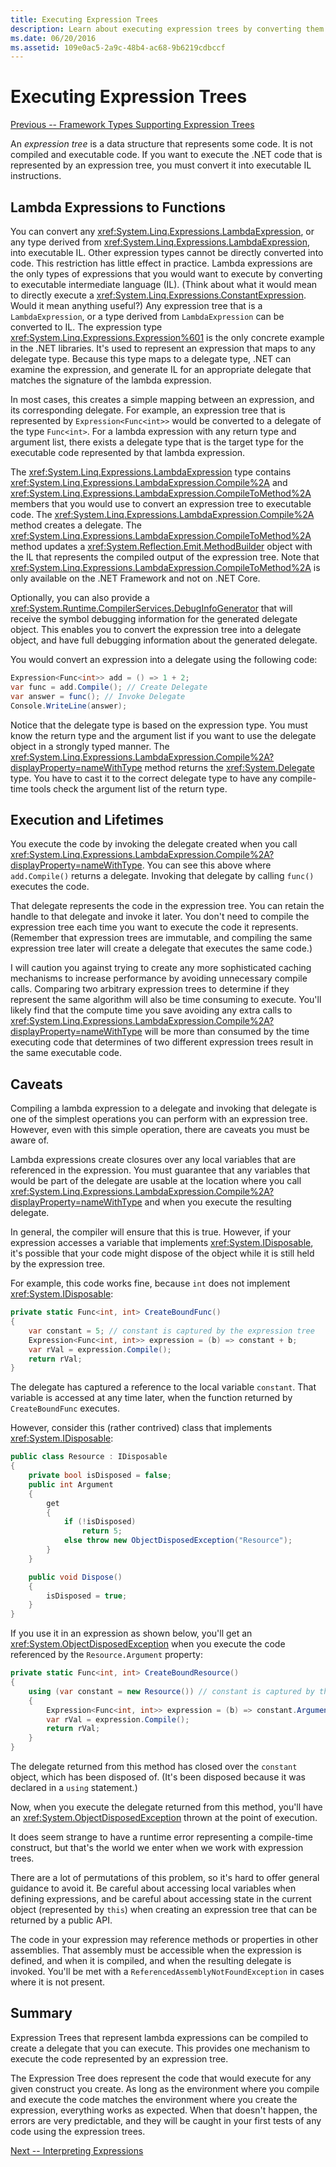 ```yaml
---
title: Executing Expression Trees
description: Learn about executing expression trees by converting them into executable Intermediate Language (IL) instructions.
ms.date: 06/20/2016
ms.assetid: 109e0ac5-2a9c-48b4-ac68-9b6219cdbccf
---
```


# Executing Expression Trees

[Previous -- Framework Types Supporting Expression Trees](expression-classes.md)

An *expression tree* is a data structure that represents some code.
It is not compiled and executable code. If you want to execute
the .NET code that is represented by an expression tree, you must
convert it into executable IL instructions. 
## Lambda Expressions to Functions
You can convert any <xref:System.Linq.Expressions.LambdaExpression>, or any type derived from
 <xref:System.Linq.Expressions.LambdaExpression>, into executable IL. Other expression types
cannot be directly converted into code. This restriction has
little effect in practice. Lambda expressions are the only
types of expressions that you would want to execute by converting
to executable intermediate language (IL). (Think about what it would mean
to directly execute a <xref:System.Linq.Expressions.ConstantExpression>. Would it mean
anything useful?) Any expression tree that is a `LambdaExpression`,
or a type derived from `LambdaExpression` can be converted to IL.
The expression type <xref:System.Linq.Expressions.Expression%601>
is the only concrete example in the .NET libraries. It's used
to represent an expression that maps to any delegate type. Because
this type maps to a delegate type, .NET can examine
the expression, and generate IL for an appropriate delegate that
matches the signature of the lambda expression. 

In most cases, this creates a simple mapping between an expression,
and its corresponding delegate. For example, an expression tree that
is represented by `Expression<Func<int>>` would be converted to a delegate
of the type `Func<int>`. For a lambda expression with any return type
and argument list, there exists a delegate type that is the target type
for the executable code represented by that lambda expression.

The <xref:System.Linq.Expressions.LambdaExpression> type contains <xref:System.Linq.Expressions.LambdaExpression.Compile%2A> and <xref:System.Linq.Expressions.LambdaExpression.CompileToMethod%2A>
members that you would use to convert an expression tree to executable
code. The <xref:System.Linq.Expressions.LambdaExpression.Compile%2A>  method creates a delegate. The <xref:System.Linq.Expressions.LambdaExpression.CompileToMethod%2A> method 
updates a <xref:System.Reflection.Emit.MethodBuilder> object with the IL that represents
the compiled output of the expression tree. Note that <xref:System.Linq.Expressions.LambdaExpression.CompileToMethod%2A>
is only available on the .NET Framework and not on .NET Core.

Optionally, you can also provide a <xref:System.Runtime.CompilerServices.DebugInfoGenerator> that will
receive the symbol debugging information for the generated delegate
object. This enables you to convert the expression tree into a
delegate object, and have full debugging information about the
generated delegate.

You would convert an expression into a delegate using the following
code:

```csharp
Expression<Func<int>> add = () => 1 + 2;
var func = add.Compile(); // Create Delegate
var answer = func(); // Invoke Delegate
Console.WriteLine(answer);
```

Notice that the delegate type is based on the expression type. You must
know the return type and the argument list if you want to use the
delegate object in a strongly typed manner. The <xref:System.Linq.Expressions.LambdaExpression.Compile%2A?displayProperty=nameWithType>
method returns the <xref:System.Delegate> type. You have to cast it to the correct
delegate type to have any compile-time tools check the argument list of the return type.

## Execution and Lifetimes

You execute the code by invoking the delegate created when
you call <xref:System.Linq.Expressions.LambdaExpression.Compile%2A?displayProperty=nameWithType>. You can see this above where
`add.Compile()` returns a delegate. Invoking that delegate by calling
`func()` executes the code.

That delegate represents the code in the expression tree. You can
retain the handle to that delegate and invoke it later. You don't need
to compile the expression tree each time you want to execute the code
it represents. (Remember that expression trees are immutable, and
compiling the same expression tree later will create a delegate that
executes the same code.)

I will caution you against trying to create any more sophisticated
caching mechanisms to increase performance by avoiding unnecessary
compile calls. Comparing two arbitrary expression trees to determine
if they represent the same algorithm will also be time consuming to
execute. You'll likely
find that the compute time you save avoiding any extra calls to
<xref:System.Linq.Expressions.LambdaExpression.Compile%2A?displayProperty=nameWithType> will be more than consumed by the time executing
code that determines of two different expression trees result in
the same executable code.

## Caveats

Compiling a lambda expression to a delegate and invoking that delegate
is one of the simplest operations you can perform with an expression
tree. However, even with this simple operation, there are caveats
you must be aware of. 

Lambda expressions create closures over any local variables that are
referenced in the expression. You must guarantee that any variables
that would be part of the delegate are usable at the location where
you call <xref:System.Linq.Expressions.LambdaExpression.Compile%2A?displayProperty=nameWithType> and when you execute the resulting delegate.

In general, the compiler will ensure that this is true. However,
if your expression accesses a variable that implements <xref:System.IDisposable>,
it's possible that your code might dispose of the object while it
is still held by the expression tree.

For example, this code works fine, because `int` does not implement
<xref:System.IDisposable>:

```csharp
private static Func<int, int> CreateBoundFunc()
{
    var constant = 5; // constant is captured by the expression tree
    Expression<Func<int, int>> expression = (b) => constant + b;
    var rVal = expression.Compile();
    return rVal;
}
```

The delegate has captured a reference to the local variable `constant`.
That variable is accessed at any time later, when the function returned
by `CreateBoundFunc` executes.

However, consider this (rather contrived) class that implements
<xref:System.IDisposable>:

```csharp
public class Resource : IDisposable
{
    private bool isDisposed = false;
    public int Argument
    {
        get
        {
            if (!isDisposed)
                return 5;
            else throw new ObjectDisposedException("Resource");
        }
    }

    public void Dispose()
    {
        isDisposed = true;
    }
}
```

If you use it in an expression as shown below, you'll get an
<xref:System.ObjectDisposedException> when you execute the code referenced
by the `Resource.Argument` property:

```csharp
private static Func<int, int> CreateBoundResource()
{
    using (var constant = new Resource()) // constant is captured by the expression tree
    {
        Expression<Func<int, int>> expression = (b) => constant.Argument + b;
        var rVal = expression.Compile();
        return rVal;
    }
}
```

The delegate returned from this method has closed over the `constant` object,
which has been disposed of. (It's been disposed because it was declared in a
`using` statement.) 

Now, when you execute the delegate returned from this method, you'll have an
<xref:System.ObjectDisposedException> thrown at the point of execution.

It does seem strange to have a runtime error representing a compile-time
construct, but that's the world we enter when we work with
expression trees.

There are a lot of permutations of this problem, so it's hard
to offer general guidance to avoid it. Be careful about accessing
local variables when defining expressions, and be careful about
accessing state in the current object (represented by `this`) when
creating an expression tree that can be returned by a public API.

The code in your expression may reference methods or properties in
other assemblies. That assembly must be accessible when the expression
is defined, and when it is compiled, and when the resulting delegate
is invoked. You'll be met with a `ReferencedAssemblyNotFoundException`
in cases where it is not present.

## Summary

Expression Trees that represent lambda expressions can be compiled
to create a delegate that you can execute. This provides one
mechanism to execute the code represented by an expression tree.

The Expression Tree does represent the code that would execute for
any given construct you create. As long as the environment where
you compile and execute the code matches the environment where you
create the expression, everything works as expected. When that
doesn't happen, the errors are very predictable, and they will
be caught in your first tests of any code using the expression
trees.

[Next -- Interpreting Expressions](expression-trees-interpreting.md)

